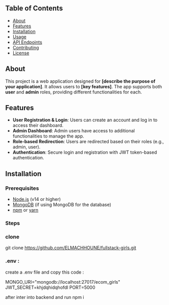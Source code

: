 

## Table of Contents

- [About](#about)
- [Features](#features)
- [Installation](#installation)
- [Usage](#usage)
- [API Endpoints](#api-endpoints)
- [Contributing](#contributing)
- [License](#license)

## About

This project is a web application designed for **[describe the purpose of your application]**. It allows users to **[key features]**. The app supports both **user** and **admin** roles, providing different functionalities for each.

## Features

- **User Registration & Login**: Users can create an account and log in to access their dashboard.
- **Admin Dashboard**: Admin users have access to additional functionalities to manage the app.
- **Role-based Redirection**: Users are redirected based on their roles (e.g., admin, user).
- **Authentication**: Secure login and registration with JWT token-based authentication.

## Installation

### Prerequisites

- [Node.js](https://nodejs.org/) (v14 or higher)
- [MongoDB](https://www.mongodb.com/) (if using MongoDB for the database)
- [npm](https://www.npmjs.com/) or [yarn](https://yarnpkg.com/)

### Steps

### clone 

git clone https://github.com/ELMACHHOUNE/fullstack-girls.git


### .env : 
create a .env file and copy this code : 

MONGO_URI="mongodb://localhost:27017/ecom_girls"
JWT_SECRET=khjdqhidqhofdl
PORT=5000

after inter into backend and run npm i


